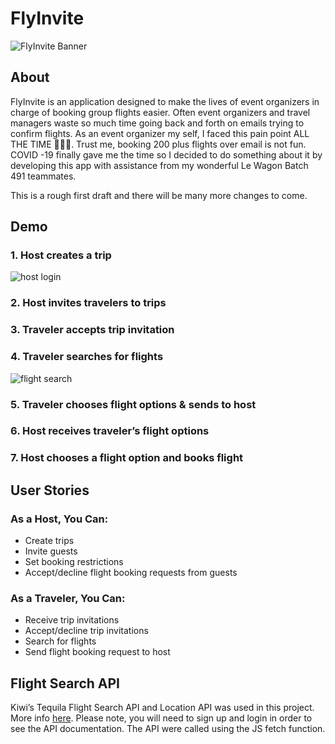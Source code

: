 # FlyInvite

![FlyInvite Banner](https://res.cloudinary.com/haus-of-mon/image/upload/v1612296980/Flyinvite_banner_m9jmco.png)


## About
FlyInvite is an application designed to make the lives of event organizers in charge of booking group flights easier. Often event organizers and travel managers waste so much time going back and forth on emails trying to confirm flights.
As an event organizer my self, I faced this pain point ALL THE TIME 🤦🏾‍♂️.  Trust me, booking 200 plus flights over email is not fun. COVID -19 finally gave me the time so I decided to do something about it by developing this app with assistance from my wonderful Le Wagon Batch 491 teammates.

This is a rough first draft and there will be many more changes to come. 


## Demo
### 1. Host creates a trip 
![host login](https://res.cloudinary.com/haus-of-mon/image/upload/v1612300153/1._Host_Login_oy8of3.gif)

### 2. Host invites travelers to trips 
### 3. Traveler accepts trip invitation 

### 4. Traveler searches for flights 
![flight search](https://res.cloudinary.com/haus-of-mon/image/upload/v1612297271/4._Accept_Trip_fast_mku8o5.gif)

### 5. Traveler chooses flight options & sends to host
### 6. Host receives traveler’s flight options 
### 7. Host chooses a flight option and books flight 


## User Stories 

### As a Host, You Can: 
- Create trips
- Invite guests
- Set booking restrictions
- Accept/decline flight booking requests from guests  


### As a Traveler, You Can: 
- Receive trip invitations
- Accept/decline trip invitations
- Search for flights
- Send flight booking request to host 


## Flight Search API 
Kiwi’s Tequila Flight Search API and Location API  was used in this project. More info [here](https://partners.kiwi.com/our-solutions/tequila/). Please note, you will need to sign up and login in order to see the API documentation. The API were called using the JS fetch function.

